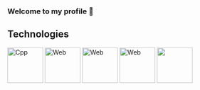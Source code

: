 ### Welcome to my profile 👋
## Technologies
<div>
  <img src="https://upload.wikimedia.org/wikipedia/commons/thumb/1/18/ISO_C%2B%2B_Logo.svg/1822px-ISO_C%2B%2B_Logo.svg.png" alt="Cpp" height="80px">
  <img src="https://kinsta.com/wp-content/uploads/2021/03/HTML-5-Badge-Logo.png" alt="Web" height="80px">
  <img src="https://lenguajecss.com/css/logo.svg" alt="Web" height="80px">
  <img src="https://www.freepnglogos.com/uploads/javascript-png/javascript-logo-transparent-logo-javascript-images-3.png" alt="Web" height="80px">
  <img src="https://upload.wikimedia.org/wikipedia/commons/thumb/4/47/React.svg/1200px-React.svg.png" height="80px">
</div>
